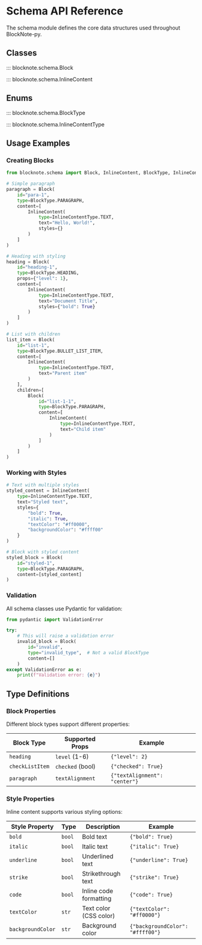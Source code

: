 # Schema API Reference

The schema module defines the core data structures used throughout BlockNote-py.

## Classes

::: blocknote.schema.Block

::: blocknote.schema.InlineContent

## Enums

::: blocknote.schema.BlockType

::: blocknote.schema.InlineContentType


## Usage Examples

### Creating Blocks

```python
from blocknote.schema import Block, InlineContent, BlockType, InlineContentType

# Simple paragraph
paragraph = Block(
    id="para-1",
    type=BlockType.PARAGRAPH,
    content=[
        InlineContent(
            type=InlineContentType.TEXT,
            text="Hello, World!",
            styles={}
        )
    ]
)

# Heading with styling
heading = Block(
    id="heading-1",
    type=BlockType.HEADING,
    props={"level": 1},
    content=[
        InlineContent(
            type=InlineContentType.TEXT,
            text="Document Title",
            styles={"bold": True}
        )
    ]
)

# List with children
list_item = Block(
    id="list-1",
    type=BlockType.BULLET_LIST_ITEM,
    content=[
        InlineContent(
            type=InlineContentType.TEXT,
            text="Parent item"
        )
    ],
    children=[
        Block(
            id="list-1-1",
            type=BlockType.PARAGRAPH,
            content=[
                InlineContent(
                    type=InlineContentType.TEXT,
                    text="Child item"
                )
            ]
        )
    ]
)
```

### Working with Styles

```python
# Text with multiple styles
styled_content = InlineContent(
    type=InlineContentType.TEXT,
    text="Styled text",
    styles={
        "bold": True,
        "italic": True,
        "textColor": "#ff0000",
        "backgroundColor": "#ffff00"
    }
)

# Block with styled content
styled_block = Block(
    id="styled-1",
    type=BlockType.PARAGRAPH,
    content=[styled_content]
)
```

### Validation

All schema classes use Pydantic for validation:

```python
from pydantic import ValidationError

try:
    # This will raise a validation error
    invalid_block = Block(
        id="invalid",
        type="invalid_type",  # Not a valid BlockType
        content=[]
    )
except ValidationError as e:
    print(f"Validation error: {e}")
```

## Type Definitions

### Block Properties

Different block types support different properties:

| Block Type | Supported Props | Example |
|------------|-----------------|---------|
| `heading` | `level` (1-6) | `{"level": 2}` |
| `checkListItem` | `checked` (bool) | `{"checked": True}` |
| `paragraph` | `textAlignment` | `{"textAlignment": "center"}` |

### Style Properties

Inline content supports various styling options:

| Style Property | Type | Description | Example |
|----------------|------|-------------|---------|
| `bold` | `bool` | Bold text | `{"bold": True}` |
| `italic` | `bool` | Italic text | `{"italic": True}` |
| `underline` | `bool` | Underlined text | `{"underline": True}` |
| `strike` | `bool` | Strikethrough text | `{"strike": True}` |
| `code` | `bool` | Inline code formatting | `{"code": True}` |
| `textColor` | `str` | Text color (CSS color) | `{"textColor": "#ff0000"}` |
| `backgroundColor` | `str` | Background color | `{"backgroundColor": "#ffff00"}` |
